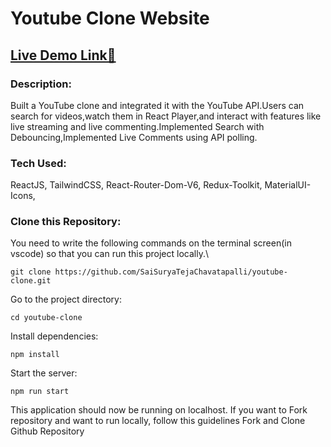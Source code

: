 # Youtube Clone Website

## [Live Demo Link🔗](https://youtube-clone-sai-surya-teja.vercel.app/)

### Description:

Built a YouTube clone and integrated it with the YouTube API.Users can search for videos,watch them in
React Player,and interact with features like live streaming and live commenting.Implemented Search with
Debouncing,Implemented Live Comments using API polling.

### Tech Used:

ReactJS, TailwindCSS, React-Router-Dom-V6, Redux-Toolkit, MaterialUI-Icons,

### Clone this Repository:

You need to write the following commands on the terminal screen(in vscode) so that you can run this project locally.\

```
git clone https://github.com/SaiSuryaTejaChavatapalli/youtube-clone.git
```

Go to the project directory:

```
cd youtube-clone
```

Install dependencies:

```
npm install
```

Start the server:

```
npm run start
```

This application should now be running on localhost. If you want to Fork repository and want to run locally, follow this guidelines Fork and Clone Github Repository
